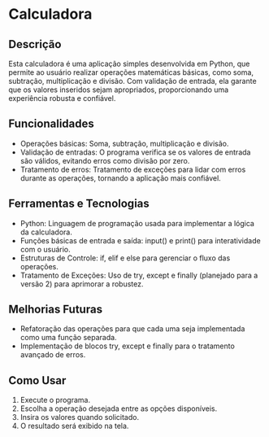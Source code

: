 # Calculadora

## Descrição

Esta calculadora é uma aplicação simples desenvolvida em Python, que permite ao usuário realizar operações matemáticas básicas, como soma, subtração, multiplicação e divisão. Com validação de entrada, ela garante que os valores inseridos sejam apropriados, proporcionando uma experiência robusta e confiável.

## Funcionalidades

- Operações básicas: Soma, subtração, multiplicação e divisão.
- Validação de entradas: O programa verifica se os valores de entrada são válidos, evitando erros como divisão por zero.
- Tratamento de erros: Tratamento de exceções para lidar com erros durante as operações, tornando a aplicação mais confiável.

## Ferramentas e Tecnologias

- Python: Linguagem de programação usada para implementar a lógica da calculadora.
- Funções básicas de entrada e saída: input() e print() para interatividade com o usuário.
- Estruturas de Controle: if, elif e else para gerenciar o fluxo das operações.
- Tratamento de Exceções: Uso de try, except e finally (planejado para a versão 2) para aprimorar a robustez.

## Melhorias Futuras

- Refatoração das operações para que cada uma seja implementada como uma função separada.
- Implementação de blocos try, except e finally para o tratamento avançado de erros.

## Como Usar

1. Execute o programa.
2. Escolha a operação desejada entre as opções disponíveis.
3. Insira os valores quando solicitado.
4. O resultado será exibido na tela.
